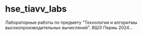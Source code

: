 # hse_tiavv_labs
Лабораторные работы по предмету "Технологии и алгоритмы высокопроизводительных вычислений". ВШЭ Пермь 2024...
